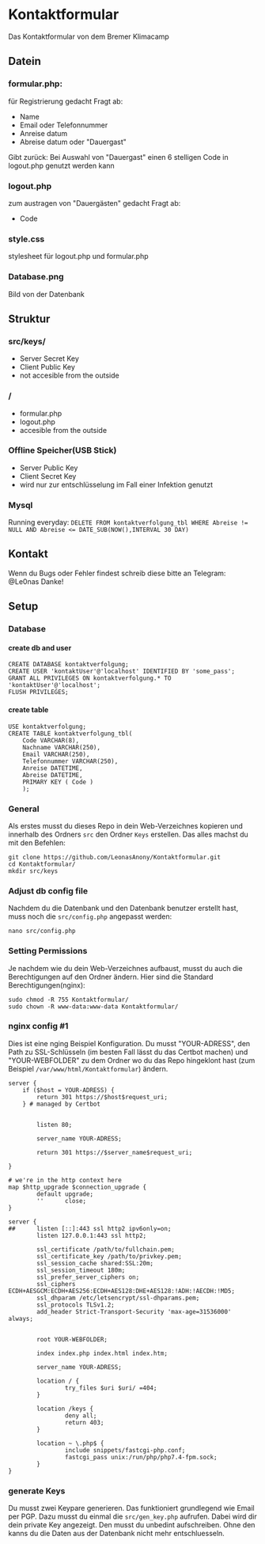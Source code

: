 # Kontaktformular
Das Kontaktformular von dem Bremer Klimacamp

## Datein
### formular.php:
für Registrierung gedacht
Fragt ab:
- Name
- Email oder Telefonnummer
- Anreise datum
- Abreise datum oder "Dauergast"

Gibt zurück: Bei Auswahl von "Dauergast" einen 6 stelligen Code in logout.php genutzt werden kann

### logout.php
zum austragen von "Dauergästen" gedacht
Fragt ab:
- Code

### style.css
stylesheet für logout.php und formular.php

### Database.png
Bild von der Datenbank

## Struktur
### src/keys/
- Server Secret Key
- Client Public Key
- not accesible from the outside

### /
- formular.php
- logout.php
- accesible from the outside

### Offline Speicher(USB Stick)
- Server Public Key
- Client Secret Key
- wird nur zur entschlüsselung im Fall einer Infektion genutzt

### Mysql
Running everyday:
`DELETE FROM kontaktverfolgung_tbl WHERE Abreise != NULL AND Abreise <= DATE_SUB(NOW(),INTERVAL 30 DAY)`

## Kontakt
Wenn du Bugs oder Fehler findest schreib diese bitte an Telegram: @Le0nas
Danke!

## Setup
### Database
#### create db and user
```
CREATE DATABASE kontaktverfolgung;
CREATE USER 'kontaktUser'@'localhost' IDENTIFIED BY 'some_pass';
GRANT ALL PRIVILEGES ON kontaktverfolgung.* TO 'kontaktUser'@'localhost';
FLUSH PRIVILEGES;
```

#### create table
```
USE kontaktverfolgung;
CREATE TABLE kontaktverfolgung_tbl(
    Code VARCHAR(8),
    Nachname VARCHAR(250),
    Email VARCHAR(250),
    Telefonnummer VARCHAR(250),
    Anreise DATETIME,
    Abreise DATETIME,
    PRIMARY KEY ( Code )
    );
```

### General
Als erstes musst du dieses Repo in dein Web-Verzeichnes kopieren und innerhalb des Ordners `src` den Ordner `Keys` erstellen. Das alles machst du mit den Befehlen:
```
git clone https://github.com/LeonasAnony/Kontaktformular.git
cd Kontaktformular/
mkdir src/keys
```


### Adjust db config file
Nachdem du die Datenbank und den Datenbank benutzer erstellt hast, muss noch die `src/config.php` angepasst werden:
```
nano src/config.php
```

### Setting Permissions
Je nachdem wie du dein Web-Verzeichnes aufbaust, musst du auch die Berechtigungen auf den Ordner ändern. Hier sind die Standard Berechtigungen(nginx):
```
sudo chmod -R 755 Kontaktformular/
sudo chown -R www-data:www-data Kontaktformular/
```

### nginx config #1
Dies ist eine nging Beispiel Konfiguration. Du musst "YOUR-ADRESS", den Path zu SSL-Schlüsseln (im besten Fall lässt du das Certbot machen) und "YOUR-WEBFOLDER" zu dem Ordner wo du das Repo hingeklont hast (zum Beispiel `/var/www/html/Kontaktformular`) ändern.
```
server {
    if ($host = YOUR-ADRESS) {
        return 301 https://$host$request_uri;
    } # managed by Certbot


        listen 80;

        server_name YOUR-ADRESS;

        return 301 https://$server_name$request_uri;

}

# we're in the http context here
map $http_upgrade $connection_upgrade {
        default upgrade;
        ''      close;
}

server {
##      listen [::]:443 ssl http2 ipv6only=on;
        listen 127.0.0.1:443 ssl http2;

        ssl_certificate /path/to/fullchain.pem;
        ssl_certificate_key /path/to/privkey.pem;
        ssl_session_cache shared:SSL:20m;
        ssl_session_timeout 180m;
        ssl_prefer_server_ciphers on;
        ssl_ciphers ECDH+AESGCM:ECDH+AES256:ECDH+AES128:DHE+AES128:!ADH:!AECDH:!MD5;
        ssl_dhparam /etc/letsencrypt/ssl-dhparams.pem;
        ssl_protocols TLSv1.2;
        add_header Strict-Transport-Security 'max-age=31536000' always;


        root YOUR-WEBFOLDER;

        index index.php index.html index.htm;

        server_name YOUR-ADRESS;

        location / {
                try_files $uri $uri/ =404;
        }

        location /keys {
                deny all;
                return 403;
        }

        location ~ \.php$ {
                include snippets/fastcgi-php.conf;
                fastcgi_pass unix:/run/php/php7.4-fpm.sock;
        }
}
```

### generate Keys
Du musst zwei Keypare generieren. Das funktioniert grundlegend wie Email per PGP.
Dazu musst du einmal die `src/gen_key.php` aufrufen. Dabei wird dir dein private Key
angezeigt. Den musst du unbedint aufschreiben. Ohne den kanns du die Daten
aus der Datenbank nicht mehr entschluesseln.


